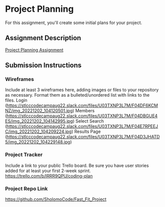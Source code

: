 # Project Planning
For this assignment, you'll create some initial plans for your project.

## Assignment Description
[Project Planning Assignment](https://education.launchcode.org/liftoff/modules/assignments/project-planning)

## Submission Instructions

### Wireframes

Include at least 3 wireframes here, adding images or files to your repository as necessary. Format them as a bulleted/unordered list with links to the files.
Login (https://stlcccodecampaug22.slack.com/files/U03TXNP3L7M/F04DF6KCMNZ/img_20221202_104120501.jpg)
Members (https://stlcccodecampaug22.slack.com/files/U03TXNP3L7M/F04DBGUE4ES/img_20221202_104142995.jpg)
Select Search (https://stlcccodecampaug22.slack.com/files/U03TXNP3L7M/F04E7RPEEJC/img_20221202_104209224.jpg)
Results Page (https://stlcccodecampaug22.slack.com/files/U03TXNP3L7M/F04D3JHATD5/img_20221202_104229148.jpg)

### Project Tracker

Include a link to your public Trello board. Be sure you have user stories added for at least your first 2-week sprint.
https://trello.com/b/lRRR9QPU/coding-plan

### Project Repo Link

https://github.com/SholomoCode/Fast_Fit_Project
